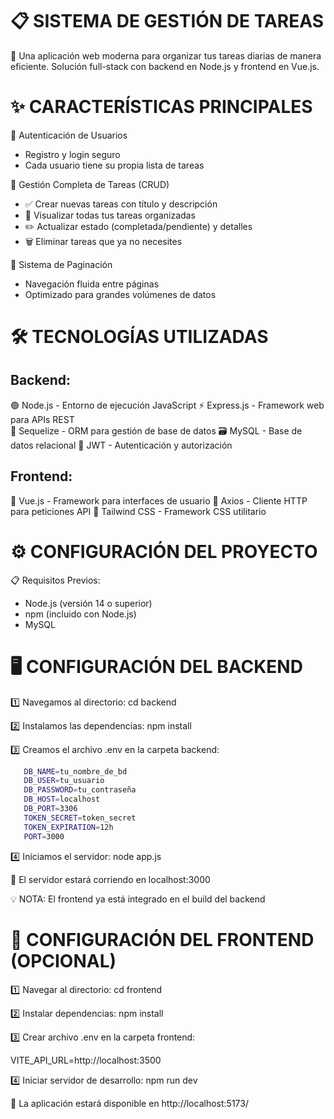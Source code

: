 📋 SISTEMA DE GESTIÓN DE TAREAS
==========================================

🎯 Una aplicación web moderna para organizar tus tareas diarias de manera eficiente.
Solución full-stack con backend en Node.js y frontend en Vue.js.

✨ CARACTERÍSTICAS PRINCIPALES
============================

🔐 Autenticación de Usuarios
- Registro y login seguro
- Cada usuario tiene su propia lista de tareas

📝 Gestión Completa de Tareas (CRUD)
- ✅ Crear nuevas tareas con título y descripción 
- 👀 Visualizar todas tus tareas organizadas
- ✏️ Actualizar estado (completada/pendiente) y detalles
- 🗑️ Eliminar tareas que ya no necesites

📄 Sistema de Paginación
- Navegación fluida entre páginas
- Optimizado para grandes volúmenes de datos

🛠️ TECNOLOGÍAS UTILIZADAS
=========================

Backend:
--------
🟢 Node.js - Entorno de ejecución JavaScript 
⚡ Express.js - Framework web para APIs REST   
🔄 Sequelize - ORM para gestión de base de datos 
🗃️ MySQL - Base de datos relacional 
🔑 JWT - Autenticación y autorización 

Frontend:
---------
💚 Vue.js - Framework para interfaces de usuario 
📡 Axios - Cliente HTTP para peticiones API 
🎨 Tailwind CSS - Framework CSS utilitario 

⚙️ CONFIGURACIÓN DEL PROYECTO
=============================

📋 Requisitos Previos:
- Node.js (versión 14 o superior)
- npm (incluido con Node.js)
- MySQL

🖥️ CONFIGURACIÓN DEL BACKEND
============================

1️⃣ Navegamos al directorio:
   cd backend

2️⃣ Instalamos las dependencias:
   npm install

3️⃣ Creamos el archivo .env en la carpeta backend:
```bash
   DB_NAME=tu_nombre_de_bd 
   DB_USER=tu_usuario 
   DB_PASSWORD=tu_contraseña 
   DB_HOST=localhost 
   DB_PORT=3306 
   TOKEN_SECRET=token_secret 
   TOKEN_EXPIRATION=12h 
   PORT=3000
```
4️⃣ Iniciamos el servidor:
   node app.js

🎉 El servidor estará corriendo en localhost:3000

💡 NOTA: El frontend ya está integrado en el build del backend

🎨 CONFIGURACIÓN DEL FRONTEND (OPCIONAL)
=======================================

1️⃣ Navegar al directorio:
   cd frontend

2️⃣ Instalar dependencias:
   npm install

3️⃣ Crear archivo .env en la carpeta frontend:

   VITE_API_URL=http://localhost:3500

4️⃣ Iniciar servidor de desarrollo:
   npm run dev

🎉 La aplicación estará disponible en http://localhost:5173/

